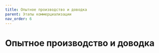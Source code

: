 ```yaml
---
title: Опытное производство и доводка
parent: Этапы коммерциализации
nav_order: 6
---
```


# Опытное производство и доводка
